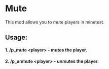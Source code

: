 # Mute

This mod allows you to mute players in minetest.

## Usage:
#### 1. /p_mute \<player> - mutes the player.
#### 2. /p_unmute \<player> - unmutes the player.

